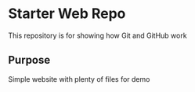 # Starter Web Repo

This repository is for showing how Git and GitHub work

## Purpose

Simple website with plenty of files for demo
